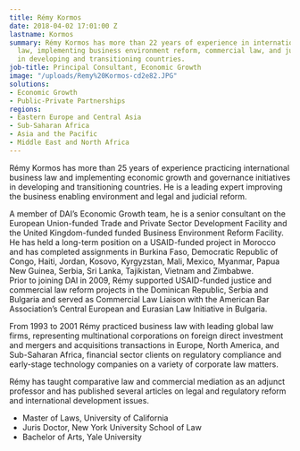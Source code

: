 ```yaml
---
title: Rémy Kormos
date: 2018-04-02 17:01:00 Z
lastname: Kormos
summary: Rémy Kormos has more than 22 years of experience in international business
  law, implementing business environment reform, commercial law, and judicial reform
  in developing and transitioning countries.
job-title: Principal Consultant, Economic Growth
image: "/uploads/Remy%20Kormos-cd2e82.JPG"
solutions:
- Economic Growth
- Public-Private Partnerships
regions:
- Eastern Europe and Central Asia
- Sub-Saharan Africa
- Asia and the Pacific
- Middle East and North Africa
---
```


Rémy Kormos has more than 25 years of experience practicing international business law and implementing economic growth and governance initiatives in developing and transitioning countries. He is a leading expert improving the business enabling environment and legal and judicial reform.  

A member of DAI’s Economic Growth team, he is a senior consultant on the European Union-funded Trade and Private Sector Development Facility and the United Kingdom-funded funded Business Environment Reform Facility.  He has held a long-term position on a USAID-funded project in Morocco and has completed assignments in Burkina Faso, Democratic Republic of Congo, Haiti, Jordan, Kosovo, Kyrgyzstan, Mali, Mexico, Myanmar, Papua New Guinea, Serbia, Sri Lanka, Tajikistan, Vietnam and Zimbabwe.  
Prior to joining DAI in 2009, Rémy supported USAID-funded justice and commercial law reform projects in the Dominican Republic, Serbia and Bulgaria and served as Commercial Law Liaison with the American Bar Association’s Central European and Eurasian Law Initiative in Bulgaria. 

From 1993 to 2001 Rémy practiced business law with leading global law firms, representing multinational corporations on foreign direct investment and mergers and acquisitions transactions in Europe, North America, and Sub-Saharan Africa, financial sector clients on regulatory compliance and early-stage technology companies on a variety of corporate law matters.

Rémy has taught comparative law and commercial mediation as an adjunct professor and has published several articles on legal and regulatory reform and international development issues.  
 
* Master of Laws, University of California
* Juris Doctor, New York University School of Law
* Bachelor of Arts, Yale University